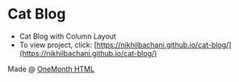 # Cat Blog
- Cat Blog with Column Layout
- To view project, click: [https://nikhilbachani.github.io/cat-blog/](https://nikhilbachani.github.io/cat-blog/)

Made @ [OneMonth HTML](https://onemonth.com/courses/html/)
